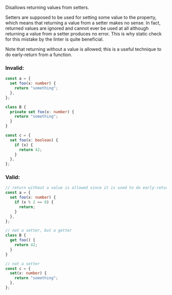 Disallows returning values from setters.

Setters are supposed to be used for setting some value to the property, which
means that returning a value from a setter makes no sense. In fact, returned
values are ignored and cannot ever be used at all although returning a value
from a setter produces no error. This is why static check for this mistake by
the linter is quite beneficial.

Note that returning without a value is allowed; this is a useful technique to do
early-return from a function.

### Invalid:

```typescript
const a = {
  set foo(x: number) {
    return "something";
  },
};

class B {
  private set foo(x: number) {
    return "something";
  }
}

const c = {
  set foo(x: boolean) {
    if (x) {
      return 42;
    }
  },
};
```

### Valid:

```typescript
// return without a value is allowed since it is used to do early-return
const a = {
  set foo(x: number) {
    if (x % 2 == 0) {
      return;
    }
  },
};

// not a setter, but a getter
class B {
  get foo() {
    return 42;
  }
}

// not a setter
const c = {
  set(x: number) {
    return "something";
  },
};
```
